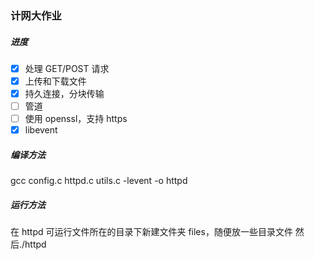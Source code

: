 ### 计网大作业

##### 进度

- [x] 处理 GET/POST 请求
- [x] 上传和下载文件
- [x] 持久连接，分块传输
- [ ] 管道
- [ ] 使用 openssl，支持 https
- [x] libevent

##### 编译方法

gcc config.c httpd.c utils.c -levent -o httpd

##### 运行方法

在 httpd 可运行文件所在的目录下新建文件夹 files，随便放一些目录文件
然后./httpd
